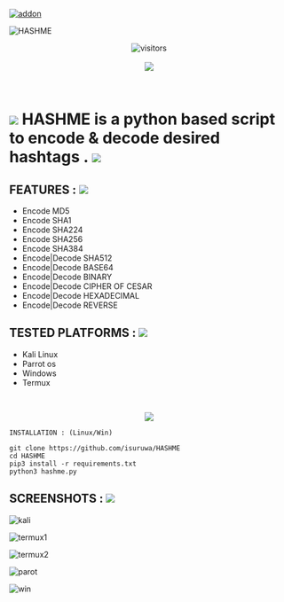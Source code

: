 <a href="https://github.com/isuruwa/HASHME"><img title="addon" src="https://img.shields.io/badge/isuruwa-HASHME-brightgreen?style=for-the-badge&logo=appveyor"></a>
<br>
<p align="center">
  
![HASHME](https://user-images.githubusercontent.com/72663288/131218981-874f70ea-f457-4f12-91e0-d41034218833.jpg)
  
 <p align="center">
<img align="center" alt="visitors" src="https://visitor-badge.glitch.me/badge?page_id=hashme" />
  <br>
  <br>
<a href="https://hits.seeyoufarm.com"><img src="https://hits.seeyoufarm.com/api/count/incr/badge.svg?url=https%3A%2F%2Fgithub.com%2Fisuruwa&count_bg=%2379C83D&title_bg=%23555555&icon=&icon_color=%23E7E7E7&title=hits&edge_flat=false"/></a>
</p>
<br>

# <img src="https://img.icons8.com/fluency/48/000000/hashtag.png"/> HASHME is a python based script to encode & decode desired  hashtags . <img src="https://img.icons8.com/fluency/48/000000/hashtag.png"/>

## FEATURES : <img src="https://img.icons8.com/fluency/48/000000/hashtag.png"/>

* Encode MD5
* Encode SHA1
* Encode SHA224
* Encode SHA256
* Encode SHA384
* Encode|Decode SHA512
* Encode|Decode BASE64
* Encode|Decode BINARY
* Encode|Decode CIPHER OF CESAR
* Encode|Decode HEXADECIMAL
* Encode|Decode REVERSE

## TESTED PLATFORMS : <img src="https://img.icons8.com/fluency/48/000000/hashtag.png"/>

* Kali Linux
* Parrot os 
* Windows
* Termux

<br>
<p align="center">
<img src="https://img.icons8.com/emoji/200/000000/keycap-number-sign-emoji.png"/>
  
```
INSTALLATION : (Linux/Win)

git clone https://github.com/isuruwa/HASHME
cd HASHME
pip3 install -r requirements.txt
python3 hashme.py

```

## SCREENSHOTS : <img src="https://img.icons8.com/fluency/48/000000/hashtag.png"/>

![kali](https://user-images.githubusercontent.com/72663288/131219673-1a6c5db4-ba17-41af-9cf5-7a5e2a670360.PNG)

![termux1](https://user-images.githubusercontent.com/72663288/131219704-d699ecc3-c03d-49e2-a9dc-4cbd771338ad.jpg)

![termux2](https://user-images.githubusercontent.com/72663288/131219709-0a14c6d5-9ed0-4fd7-8a50-36414aed10b3.jpg)

![parot](https://user-images.githubusercontent.com/72663288/131219675-975bd2d6-2324-49aa-9c2b-d56ba38d48b9.PNG)

![win](https://user-images.githubusercontent.com/72663288/131219676-7118344f-0a4f-4b7b-8faa-3ae976ae357c.PNG)


